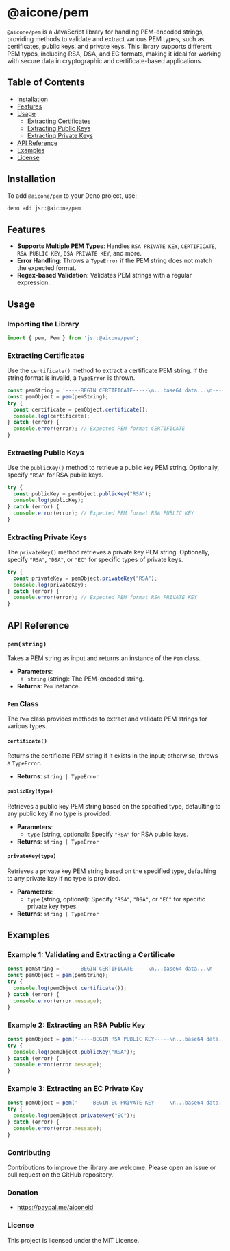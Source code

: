 # @aicone/pem

`@aicone/pem` is a JavaScript library for handling PEM-encoded strings, providing methods to validate and extract various PEM types, such as certificates, public keys, and private keys. This library supports different PEM types, including RSA, DSA, and EC formats, making it ideal for working with secure data in cryptographic and certificate-based applications.

## Table of Contents

- [Installation](#installation)
- [Features](#features)
- [Usage](#usage)
  - [Extracting Certificates](#extracting-certificates)
  - [Extracting Public Keys](#extracting-public-keys)
  - [Extracting Private Keys](#extracting-private-keys)
- [API Reference](#api-reference)
- [Examples](#examples)
- [License](#license)

## Installation

To add `@aicone/pem` to your Deno project, use:

```bash
deno add jsr:@aicone/pem
```

## Features

- **Supports Multiple PEM Types**: Handles `RSA PRIVATE KEY`, `CERTIFICATE`, `RSA PUBLIC KEY`, `DSA PRIVATE KEY`, and more.
- **Error Handling**: Throws a `TypeError` if the PEM string does not match the expected format.
- **Regex-based Validation**: Validates PEM strings with a regular expression.

## Usage

### Importing the Library

```javascript
import { pem, Pem } from 'jsr:@aicone/pem';
```

### Extracting Certificates

Use the `certificate()` method to extract a certificate PEM string. If the string format is invalid, a `TypeError` is thrown.

```javascript
const pemString = '-----BEGIN CERTIFICATE-----\n...base64 data...\n-----END CERTIFICATE-----';
const pemObject = pem(pemString);
try {
  const certificate = pemObject.certificate();
  console.log(certificate);
} catch (error) {
  console.error(error); // Expected PEM format CERTIFICATE
}
```

### Extracting Public Keys

Use the `publicKey()` method to retrieve a public key PEM string. Optionally, specify `"RSA"` for RSA public keys.

```javascript
try {
  const publicKey = pemObject.publicKey("RSA");
  console.log(publicKey);
} catch (error) {
  console.error(error); // Expected PEM format RSA PUBLIC KEY
}
```

### Extracting Private Keys

The `privateKey()` method retrieves a private key PEM string. Optionally, specify `"RSA"`, `"DSA"`, or `"EC"` for specific types of private keys.

```javascript
try {
  const privateKey = pemObject.privateKey("RSA");
  console.log(privateKey);
} catch (error) {
  console.error(error); // Expected PEM format RSA PRIVATE KEY
}
```

## API Reference

### `pem(string)`

Takes a PEM string as input and returns an instance of the `Pem` class.

- **Parameters**:
  - `string` (string): The PEM-encoded string.
- **Returns**: `Pem` instance.

### `Pem` Class

The `Pem` class provides methods to extract and validate PEM strings for various types.

#### `certificate()`

Returns the certificate PEM string if it exists in the input; otherwise, throws a `TypeError`.

- **Returns**: `string | TypeError`

#### `publicKey(type)`

Retrieves a public key PEM string based on the specified type, defaulting to any public key if no type is provided.

- **Parameters**:
  - `type` (string, optional): Specify `"RSA"` for RSA public keys.
- **Returns**: `string | TypeError`

#### `privateKey(type)`

Retrieves a private key PEM string based on the specified type, defaulting to any private key if no type is provided.

- **Parameters**:
  - `type` (string, optional): Specify `"RSA"`, `"DSA"`, or `"EC"` for specific private key types.
- **Returns**: `string | TypeError`

## Examples

### Example 1: Validating and Extracting a Certificate

```javascript
const pemString = '-----BEGIN CERTIFICATE-----\n...base64 data...\n-----END CERTIFICATE-----';
const pemObject = pem(pemString);
try {
  console.log(pemObject.certificate());
} catch (error) {
  console.error(error.message);
}
```

### Example 2: Extracting an RSA Public Key

```javascript
const pemObject = pem('-----BEGIN RSA PUBLIC KEY-----\n...base64 data...\n-----END RSA PUBLIC KEY-----');
try {
  console.log(pemObject.publicKey("RSA"));
} catch (error) {
  console.error(error.message);
}
```

### Example 3: Extracting an EC Private Key

```javascript
const pemObject = pem('-----BEGIN EC PRIVATE KEY-----\n...base64 data...\n-----END EC PRIVATE KEY-----');
try {
  console.log(pemObject.privateKey("EC"));
} catch (error) {
  console.error(error.message);
}
```

### Contributing

Contributions to improve the library are welcome. Please open an issue or pull request on the GitHub repository.

### Donation
- https://paypal.me/aiconeid 

### License

This project is licensed under the MIT License.

